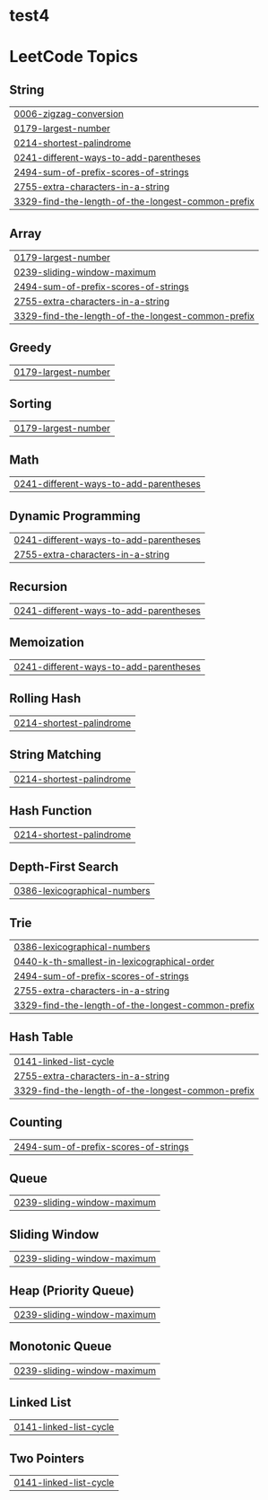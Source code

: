 # test4
<!---LeetCode Topics Start-->
# LeetCode Topics
## String
|  |
| ------- |
| [0006-zigzag-conversion](https://github.com/Vkpro55/test4/tree/master/0006-zigzag-conversion) |
| [0179-largest-number](https://github.com/Vkpro55/test4/tree/master/0179-largest-number) |
| [0214-shortest-palindrome](https://github.com/Vkpro55/test4/tree/master/0214-shortest-palindrome) |
| [0241-different-ways-to-add-parentheses](https://github.com/Vkpro55/test4/tree/master/0241-different-ways-to-add-parentheses) |
| [2494-sum-of-prefix-scores-of-strings](https://github.com/Vkpro55/test4/tree/master/2494-sum-of-prefix-scores-of-strings) |
| [2755-extra-characters-in-a-string](https://github.com/Vkpro55/test4/tree/master/2755-extra-characters-in-a-string) |
| [3329-find-the-length-of-the-longest-common-prefix](https://github.com/Vkpro55/test4/tree/master/3329-find-the-length-of-the-longest-common-prefix) |
## Array
|  |
| ------- |
| [0179-largest-number](https://github.com/Vkpro55/test4/tree/master/0179-largest-number) |
| [0239-sliding-window-maximum](https://github.com/Vkpro55/test4/tree/master/0239-sliding-window-maximum) |
| [2494-sum-of-prefix-scores-of-strings](https://github.com/Vkpro55/test4/tree/master/2494-sum-of-prefix-scores-of-strings) |
| [2755-extra-characters-in-a-string](https://github.com/Vkpro55/test4/tree/master/2755-extra-characters-in-a-string) |
| [3329-find-the-length-of-the-longest-common-prefix](https://github.com/Vkpro55/test4/tree/master/3329-find-the-length-of-the-longest-common-prefix) |
## Greedy
|  |
| ------- |
| [0179-largest-number](https://github.com/Vkpro55/test4/tree/master/0179-largest-number) |
## Sorting
|  |
| ------- |
| [0179-largest-number](https://github.com/Vkpro55/test4/tree/master/0179-largest-number) |
## Math
|  |
| ------- |
| [0241-different-ways-to-add-parentheses](https://github.com/Vkpro55/test4/tree/master/0241-different-ways-to-add-parentheses) |
## Dynamic Programming
|  |
| ------- |
| [0241-different-ways-to-add-parentheses](https://github.com/Vkpro55/test4/tree/master/0241-different-ways-to-add-parentheses) |
| [2755-extra-characters-in-a-string](https://github.com/Vkpro55/test4/tree/master/2755-extra-characters-in-a-string) |
## Recursion
|  |
| ------- |
| [0241-different-ways-to-add-parentheses](https://github.com/Vkpro55/test4/tree/master/0241-different-ways-to-add-parentheses) |
## Memoization
|  |
| ------- |
| [0241-different-ways-to-add-parentheses](https://github.com/Vkpro55/test4/tree/master/0241-different-ways-to-add-parentheses) |
## Rolling Hash
|  |
| ------- |
| [0214-shortest-palindrome](https://github.com/Vkpro55/test4/tree/master/0214-shortest-palindrome) |
## String Matching
|  |
| ------- |
| [0214-shortest-palindrome](https://github.com/Vkpro55/test4/tree/master/0214-shortest-palindrome) |
## Hash Function
|  |
| ------- |
| [0214-shortest-palindrome](https://github.com/Vkpro55/test4/tree/master/0214-shortest-palindrome) |
## Depth-First Search
|  |
| ------- |
| [0386-lexicographical-numbers](https://github.com/Vkpro55/test4/tree/master/0386-lexicographical-numbers) |
## Trie
|  |
| ------- |
| [0386-lexicographical-numbers](https://github.com/Vkpro55/test4/tree/master/0386-lexicographical-numbers) |
| [0440-k-th-smallest-in-lexicographical-order](https://github.com/Vkpro55/test4/tree/master/0440-k-th-smallest-in-lexicographical-order) |
| [2494-sum-of-prefix-scores-of-strings](https://github.com/Vkpro55/test4/tree/master/2494-sum-of-prefix-scores-of-strings) |
| [2755-extra-characters-in-a-string](https://github.com/Vkpro55/test4/tree/master/2755-extra-characters-in-a-string) |
| [3329-find-the-length-of-the-longest-common-prefix](https://github.com/Vkpro55/test4/tree/master/3329-find-the-length-of-the-longest-common-prefix) |
## Hash Table
|  |
| ------- |
| [0141-linked-list-cycle](https://github.com/Vkpro55/test4/tree/master/0141-linked-list-cycle) |
| [2755-extra-characters-in-a-string](https://github.com/Vkpro55/test4/tree/master/2755-extra-characters-in-a-string) |
| [3329-find-the-length-of-the-longest-common-prefix](https://github.com/Vkpro55/test4/tree/master/3329-find-the-length-of-the-longest-common-prefix) |
## Counting
|  |
| ------- |
| [2494-sum-of-prefix-scores-of-strings](https://github.com/Vkpro55/test4/tree/master/2494-sum-of-prefix-scores-of-strings) |
## Queue
|  |
| ------- |
| [0239-sliding-window-maximum](https://github.com/Vkpro55/test4/tree/master/0239-sliding-window-maximum) |
## Sliding Window
|  |
| ------- |
| [0239-sliding-window-maximum](https://github.com/Vkpro55/test4/tree/master/0239-sliding-window-maximum) |
## Heap (Priority Queue)
|  |
| ------- |
| [0239-sliding-window-maximum](https://github.com/Vkpro55/test4/tree/master/0239-sliding-window-maximum) |
## Monotonic Queue
|  |
| ------- |
| [0239-sliding-window-maximum](https://github.com/Vkpro55/test4/tree/master/0239-sliding-window-maximum) |
## Linked List
|  |
| ------- |
| [0141-linked-list-cycle](https://github.com/Vkpro55/test4/tree/master/0141-linked-list-cycle) |
## Two Pointers
|  |
| ------- |
| [0141-linked-list-cycle](https://github.com/Vkpro55/test4/tree/master/0141-linked-list-cycle) |
<!---LeetCode Topics End-->